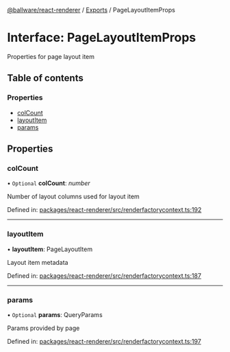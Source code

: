 [@ballware/react-renderer](../README.md) / [Exports](../modules.md) / PageLayoutItemProps

# Interface: PageLayoutItemProps

Properties for page layout item

## Table of contents

### Properties

- [colCount](pagelayoutitemprops.md#colcount)
- [layoutItem](pagelayoutitemprops.md#layoutitem)
- [params](pagelayoutitemprops.md#params)

## Properties

### colCount

• `Optional` **colCount**: *number*

Number of layout columns used for layout item

Defined in: [packages/react-renderer/src/renderfactorycontext.ts:192](https://github.com/ballware/ballware-client/blob/5f55ce4/packages/react-renderer/src/renderfactorycontext.ts#L192)

___

### layoutItem

• **layoutItem**: PageLayoutItem

Layout item metadata

Defined in: [packages/react-renderer/src/renderfactorycontext.ts:187](https://github.com/ballware/ballware-client/blob/5f55ce4/packages/react-renderer/src/renderfactorycontext.ts#L187)

___

### params

• `Optional` **params**: QueryParams

Params provided by page

Defined in: [packages/react-renderer/src/renderfactorycontext.ts:197](https://github.com/ballware/ballware-client/blob/5f55ce4/packages/react-renderer/src/renderfactorycontext.ts#L197)
